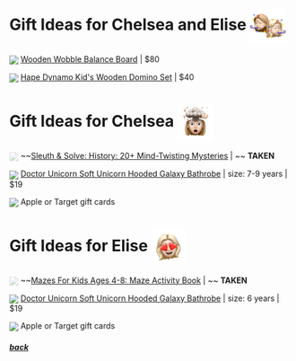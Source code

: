 # Gift Ideas for Chelsea and Elise <img src="assets/images/chelsea-elise2.png" align="center" width="64" >

<a href="https://www.amazon.com/gp/product/B083KFHKZR/"><img src="https://images-na.ssl-images-amazon.com/images/I/614tp4jzhUL._AC_SL1000_.jpg" align="center" width="64" ></a> [Wooden Wobble Balance Board](https://www.amazon.com/gp/product/B083KFHKZR/) | 
$80

<a href="https://www.amazon.com/gp/product/B00NU9VNDQ/"><img src="https://images-na.ssl-images-amazon.com/images/I/51X3FsEhY6L._AC_SL1000_.jpg" align="center" width="64" ></a> [Hape Dynamo Kid's Wooden Domino Set](https://www.amazon.com/gp/product/B00NU9VNDQ/) | 
$40

# Gift Ideas for Chelsea <img src="assets/images/chelsea.png" align="center" width="64" >

<a href="https://www.amazon.com/gp/product/1452180075/"><img style="opacity: 0.3" src="https://images-na.ssl-images-amazon.com/images/I/91G31QZtdEL.jpg" align="center" width="64" /></a> ~~[Sleuth & Solve: History: 20+ Mind-Twisting Mysteries](https://www.amazon.com/gp/product/) | 
~~ **TAKEN**

<a href="https://www.amazon.com/gp/product/B07Q9Y59WS/"><img src="https://images-na.ssl-images-amazon.com/images/I/61K2ZEE582L._AC_UL1500_.jpg" align="center" width="64" ></a> [Doctor Unicorn Soft Unicorn Hooded Galaxy Bathrobe](https://www.amazon.com/gp/product/B07Q9Y59WS/)  | size: 7-9 years | 
$19

<img src="https://www.justdrums.com/wp-content/uploads/2018/12/giftcard_image1.png" align="center" width="64"> Apple or Target gift cards

# Gift Ideas for Elise <img src="assets/images/elise.png" align="center" width="64" >

<a href="https://www.amazon.com/gp/product/1951791096/"><img style="opacity: 0.3" src="https://images-na.ssl-images-amazon.com/images/I/71G-postRkL.jpg" align="center" width="64" ></a> ~~[Mazes For Kids Ages 4-8: Maze Activity Book](https://www.amazon.com/gp/product/1951791096/) | 
~~ **TAKEN**

<a href="https://www.amazon.com/gp/product/B07Q9Y59WS/"><img src="https://images-na.ssl-images-amazon.com/images/I/61K2ZEE582L._AC_UL1500_.jpg" align="center" width="64" ></a> [Doctor Unicorn Soft Unicorn Hooded Galaxy Bathrobe](https://www.amazon.com/gp/product/B07Q9Y59WS/)  | size: 6 years | 
$19

<img src="https://www.justdrums.com/wp-content/uploads/2018/12/giftcard_image1.png" align="center" width="64"> Apple or Target gift cards

##### [back](readme.md)
